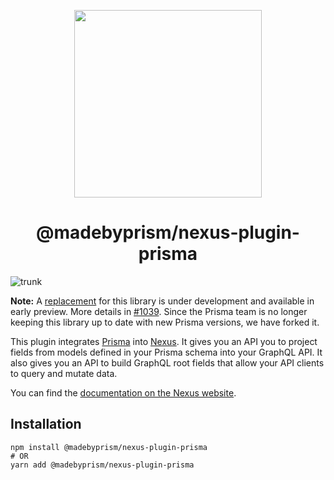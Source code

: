 <p align="center">
  <img src="https://i.imgur.com/8qvElTM.png" width="300" align="center" />
  <h1 align="center">@madebyprism/nexus-plugin-prisma</h1>
</p>

![trunk](https://github.com/madebyprism/nexus-plugin-prisma/workflows/trunk/badge.svg)

**Note:** A [replacement](https://github.com/prisma/nexus-prisma/) for this library is under development and available in early preview. More details in [#1039](https://github.com/graphql-nexus/nexus-plugin-prisma/issues/1039). Since the Prisma team is no longer keeping this library up to date with new Prisma versions, we have forked it.

This plugin integrates [Prisma](https://www.prisma.io/) into [Nexus](https://nexusjs.org/). It gives you an API you to project fields from models defined in your Prisma schema into your GraphQL API. It also gives you an API to build GraphQL root fields that allow your API clients to query and mutate data.

You can find the [documentation on the Nexus website](https://nexusjs.org/docs/plugins/prisma/overview).

## Installation

```
npm install @madebyprism/nexus-plugin-prisma
# OR
yarn add @madebyprism/nexus-plugin-prisma
```
